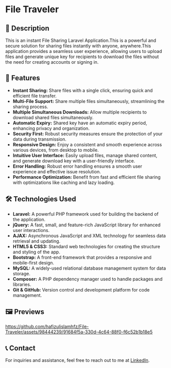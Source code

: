 # File Traveler

## 📖 Description

This is an instant File Sharing Laravel Application.This is a powerful and secure solution for sharing files instantly with anyone, anywhere.This application provides a seamless user experience, allowing users to upload files and generate unique key for recipients to download the files without the need for creating accounts or signing in.

## 🚀 Features

- **Instant Sharing:** Share files with a single click, ensuring quick and efficient file transfer.
- **Multi-File Support:** Share multiple files simultaneously, streamlining the sharing process.
- **Multiple Simultaneous Downloads:** Allow multiple recipients to download shared files simultaneously.
- **Automatic Expiry:** Shared key have an automatic expiry period, enhancing privacy and organization.
- **Security First:** Robust security measures ensure the protection of your data during transmission.
- **Responsive Design:** Enjoy a consistent and smooth experience across various devices, from desktop to mobile.
- **Intuitive User Interface:** Easily upload files, manage shared content, and generate download key with a user-friendly interface.
- **Error Handling:** Robust error handling ensures a smooth user experience and effective issue resolution.
- **Performance Optimization:** Benefit from fast and efficient file sharing with optimizations like caching and lazy loading.

## 🛠️ Technologies Used

- **Laravel:** A powerful PHP framework used for building the backend of the application.
- **jQuery:** A fast, small, and feature-rich JavaScript library for enhanced user interactions.
- **AJAX:** Asynchronous JavaScript and XML technology for seamless data retrieval and updating.
- **HTML5 & CSS3:** Standard web technologies for creating the structure and styling of the app.
- **Bootstrap:** A front-end framework that provides a responsive and mobile-first design.
- **MySQL:** A widely-used relational database management system for data storage.
- **Composer:** A PHP dependency manager used to handle packages and libraries.
- **Git & GitHub:** Version control and development platform for code management.

## 🖼️ Previews

https://github.com/hafizulislamhfz/File-Traveler/assets/98444239/91684f5a-330d-4c64-88f0-f6c52b1b18e5

## 📞 Contact

For inquiries and assistance, feel free to reach out to me at [LinkedIn](https://www.linkedin.com/in/hafizulislamhfz/).

